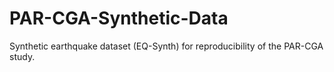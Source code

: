 # PAR-CGA-Synthetic-Data
Synthetic earthquake dataset (EQ-Synth) for reproducibility of the PAR-CGA study.
